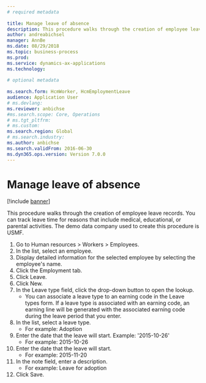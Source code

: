 ```yaml
--- 
# required metadata 
 
title: Manage leave of absence
description: This procedure walks through the creation of employee leave records. 
author: andreabichsel
manager: AnnBe 
ms.date: 08/29/2018
ms.topic: business-process 
ms.prod:  
ms.service: dynamics-ax-applications 
ms.technology:  
 
# optional metadata 
 
ms.search.form: HcmWorker, HcmEmploymentLeave   
audience: Application User 
# ms.devlang:  
ms.reviewer: anbichse
#ms.search.scope: Core, Operations 
# ms.tgt_pltfrm:  
# ms.custom:  
ms.search.region: Global
# ms.search.industry: 
ms.author: anbichse
ms.search.validFrom: 2016-06-30 
ms.dyn365.ops.version: Version 7.0.0 
---
```

# Manage leave of absence

[!include [banner](../../includes/banner.md)]

This procedure walks through the creation of employee leave records. You can track leave time for reasons that include medical, educational, or parental activities. The demo data company used to create this procedure is USMF.

1. Go to Human resources > Workers > Employees.
2. In the list, select an employee.
3. Display detailed information for the selected employee by selecting the employee's name.
4. Click the Employment tab.
5. Click Leave.
6. Click New.
7. In the Leave type field, click the drop-down button to open the lookup.
    * You can associate a leave type to an earning code in the Leave types form. If a leave type is associated with an earning code, an earning line will be generated with the associated earning code during the leave period that you enter.  
8. In the list, select a leave type. 
    * For example: Adoption  
9. Enter the date that the leave will start. Example: '2015-10-26'
    * For example:  2015-10-26  
10. Enter the date that the leave will start. 
    * For example:  2015-11-20  
11. In the note field, enter a description.
    * For example: Leave for adoption  
12. Click Save.

